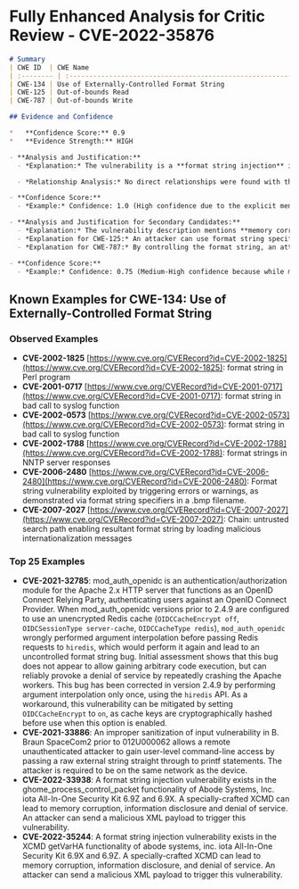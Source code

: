 # Fully Enhanced Analysis for Critic Review - CVE-2022-35876

```markdown
# Summary
| CWE ID  | CWE Name                                                                                   | Confidence | CWE Abstraction Level | CWE Vulnerability Mapping Label | CWE-Vulnerability Mapping Notes |
| :-------- | :----------------------------------------------------------------------------------------- | :---------- | :-------------------- | :------------------------------ | :-------------------------------- |
| CWE-134 | Use of Externally-Controlled Format String                                                 | 1.0         | Base                  | Primary CWE                     | Allowed                           |
| CWE-125 | Out-of-bounds Read                                                                         | 0.75        | Base                  | Secondary Candidate             | Allowed                           |
| CWE-787 | Out-of-bounds Write                                                                        | 0.75        | Base                  | Secondary Candidate             | Allowed                           |

## Evidence and Confidence

*   **Confidence Score:** 0.9
*   **Evidence Strength:** HIGH

- **Analysis and Justification:**  
  - *Explanation:* The vulnerability is a **format string injection** in the XCMD testWifiAP functionality. The **root cause** is a format string injection vulnerability in the `log` function, which uses `vsnprintf` with a user-controlled format string. This allows an attacker to inject format specifiers and potentially leak stack memory or cause **memory corruption**. This aligns perfectly with CWE-134 [Use of Externally-Controlled Format String]. The CVE Reference Links Content Summary clearly states that the vulnerable code uses `vsnprintf` with a user-controlled format string (`command` buffer), which contains attacker-controlled data obtained from various Wi-Fi configuration parameters. The Usage for CWE-134 is "Allowed," which supports the selection of this CWE.

  - *Relationship Analysis:* No direct relationships were found with the top candidates.

- **Confidence Score:**  
  - *Example:* Confidence: 1.0 (High confidence due to the explicit mention of format string injection in both the vulnerability description and the CVE reference.)

- **Analysis and Justification for Secondary Candidates:**
  - *Explanation:* The vulnerability description mentions **memory corruption** and **information disclosure**. The CVE Reference Links Content Summary indicates that the attacker could potentially leak stack memory (**information disclosure**) or write to arbitrary memory locations (**memory corruption**). The memory corruption could lead to out-of-bounds write (CWE-787) and information disclosure could mean out-of-bounds read (CWE-125).
  - *Explanation for CWE-125:* An attacker can use format string specifiers (like %x) to read stack memory that they should not be able to access, which is an out-of-bounds read. Given this, CWE-125 [Out-of-bounds Read] is a secondary candidate.
  - *Explanation for CWE-787:* By controlling the format string, an attacker can potentially write to arbitrary memory locations, causing memory corruption. This is an out-of-bounds write. Given this, CWE-787 [Out-of-bounds Write] is a secondary candidate.

- **Confidence Score:**  
  - *Example:* Confidence: 0.75 (Medium-High confidence because while memory corruption is mentioned as an impact, the root cause is format string injection (CWE-134).

```



## Known Examples for CWE-134: Use of Externally-Controlled Format String
### Observed Examples
- **CVE-2002-1825** [https://www.cve.org/CVERecord?id=CVE-2002-1825](https://www.cve.org/CVERecord?id=CVE-2002-1825): format string in Perl program
- **CVE-2001-0717** [https://www.cve.org/CVERecord?id=CVE-2001-0717](https://www.cve.org/CVERecord?id=CVE-2001-0717): format string in bad call to syslog function
- **CVE-2002-0573** [https://www.cve.org/CVERecord?id=CVE-2002-0573](https://www.cve.org/CVERecord?id=CVE-2002-0573): format string in bad call to syslog function
- **CVE-2002-1788** [https://www.cve.org/CVERecord?id=CVE-2002-1788](https://www.cve.org/CVERecord?id=CVE-2002-1788): format strings in NNTP server responses
- **CVE-2006-2480** [https://www.cve.org/CVERecord?id=CVE-2006-2480](https://www.cve.org/CVERecord?id=CVE-2006-2480): Format string vulnerability exploited by triggering errors or warnings, as demonstrated via format string specifiers in a .bmp filename.
- **CVE-2007-2027** [https://www.cve.org/CVERecord?id=CVE-2007-2027](https://www.cve.org/CVERecord?id=CVE-2007-2027): Chain: untrusted search path enabling resultant format string by loading malicious internationalization messages
### Top 25 Examples
- **CVE-2021-32785**: mod_auth_openidc is an authentication/authorization module for the Apache 2.x HTTP server that functions as an OpenID Connect Relying Party, authenticating users against an OpenID Connect Provider. When mod_auth_openidc versions prior to 2.4.9 are configured to use an unencrypted Redis cache (`OIDCCacheEncrypt off`, `OIDCSessionType server-cache`, `OIDCCacheType redis`), `mod_auth_openidc` wrongly performed argument interpolation before passing Redis requests to `hiredis`, which would perform it again and lead to an uncontrolled format string bug. Initial assessment shows that this bug does not appear to allow gaining arbitrary code execution, but can reliably provoke a denial of service by repeatedly crashing the Apache workers. This bug has been corrected in version 2.4.9 by performing argument interpolation only once, using the `hiredis` API. As a workaround, this vulnerability can be mitigated by setting `OIDCCacheEncrypt` to `on`, as cache keys are cryptographically hashed before use when this option is enabled.
- **CVE-2021-33886**: An improper sanitization of input vulnerability in B. Braun SpaceCom2 prior to 012U000062 allows a remote unauthenticated attacker to gain user-level command-line access by passing a raw external string straight through to printf statements. The attacker is required to be on the same network as the device.
- **CVE-2022-33938**: A format string injection vulnerability exists in the ghome_process_control_packet functionality of Abode Systems, Inc. iota All-In-One Security Kit 6.9Z and 6.9X. A specially-crafted XCMD can lead to memory corruption, information disclosure and denial of service. An attacker can send a malicious XML payload to trigger this vulnerability.
- **CVE-2022-35244**: A format string injection vulnerability exists in the XCMD getVarHA functionality of abode systems, inc. iota All-In-One Security Kit 6.9X and 6.9Z. A specially-crafted XCMD can lead to memory corruption, information disclosure, and denial of service. An attacker can send a malicious XML payload to trigger this vulnerability.

